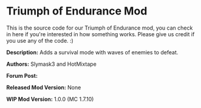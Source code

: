Triumph of Endurance Mod
=============
This is the source code for our Triumph of Endurance mod, you can check in here if you're interested in how something works. Please give us credit if you use any of the code. :)

<b>Description:</b> Adds a survival mode with waves of enemies to defeat.

<b>Authors:</b> Slymask3 and HotMixtape

<b>Forum Post:</b> 

<b>Released Mod Version:</b> None

<b>WIP Mod Version:</b> 1.0.0 (MC 1.7.10)
